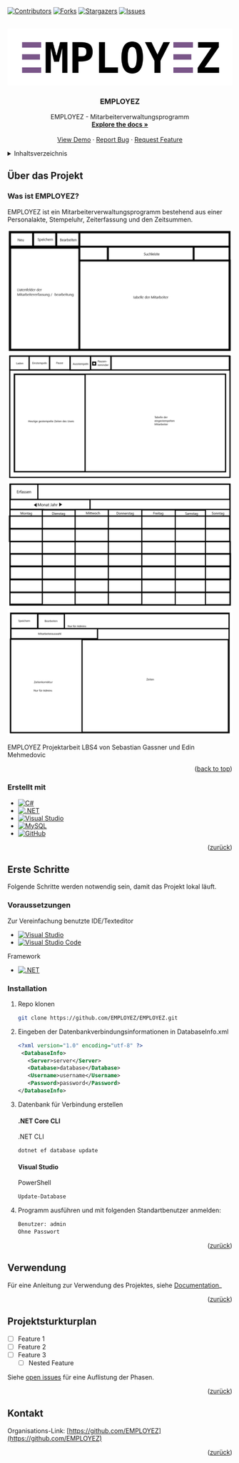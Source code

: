 <!-- PROJECT SHIELDS -->
[![Contributors][contributors-shield]][contributors-url]
[![Forks][forks-shield]][forks-url]
[![Stargazers][stars-shield]][stars-url]
[![Issues][issues-shield]][issues-url]



<!-- PROJECT LOGO -->
<br />
<div align="center">
  <a href="https://github.com/EMPLOYEZ/EMPLOYEZ/">
    <img src="https://raw.githubusercontent.com/EMPLOYEZ/design/main/Logos/Logo.png" alt="Logo" width="512">
  </a>

<h3 align="center">EMPLOYEZ</h3>

  <p align="center">
    EMPLOYEZ - Mitarbeiterverwaltungsprogramm
    <br />
    <a href="https://github.com/EMPLOYEZ/"><strong>Explore the docs »</strong></a>
    <br />
    <br />
    <a href="https://github.com/EMPLOYEZ/EMPLOYEZ/">View Demo</a>
    ·
    <a href="https://github.com/EMPLOYEZ/EMPLOYEZ/issues">Report Bug</a>
    ·
    <a href="https://github.com/EMPLOYEZ/EMPLOYEZ/issues">Request Feature</a>
  </p>
</div>



<!-- TABLE OF CONTENTS -->
<details>
  <summary>Inhaltsverzeichnis</summary>
  <ol>
    <li>
      <a href="#about-the-project">Über das Projekt</a>
      <ul>
        <li><a href="#built-with">Erstellt mit</a></li>
      </ul>
    </li>
    <li>
      <a href="#getting-started">Erste Schritte</a>
      <ul>
        <li><a href="#prerequisites">Voraussetzungen</a></li>
        <li><a href="#installation">Installation</a></li>
      </ul>
    </li>
    <li><a href="#usage">Verwendung</a></li>
    <li><a href="#roadmap">Projektstrukturplan</a></li>
    <li><a href="#contact">Kontakt</a></li>
  </ol>
</details>



<!-- ABOUT THE PROJECT -->
## Über das Projekt
### Was ist EMPLOYEZ?
EMPLOYEZ ist ein Mitarbeiterverwaltungsprogramm bestehend aus einer Personalakte, Stempeluhr, Zeiterfassung und den Zeitsummen.

![Mitarbeitererfassung][product-screenshot1]
![Stempeluhr][product-screenshot2]
![Zeiterfassung][product-screenshot3]
![Zeitsummen][product-screenshot4]

EMPLOYEZ Projektarbeit LBS4 von Sebastian Gassner und Edin Mehmedovic


<p align="right">(<a href="#readme-top">back to top</a>)</p>



### Erstellt mit
* [![C#]][C#-url]
* [![.NET]][.NET-url]
* [![Visual Studio]][Visual Studio-url]
* [![MySQL]][MySQL-url]
* [![GitHub]][GitHub-url]

<p align="right">(<a href="#readme-top">zurück</a>)</p>



<!-- GETTING STARTED -->
## Erste Schritte

Folgende Schritte werden notwendig sein, damit das Projekt lokal läuft.

### Voraussetzungen

Zur Vereinfachung benutzte IDE/Texteditor
* [![Visual Studio]][Visual Studio-url]
* [![Visual Studio Code]][Visual Studio Code-url]


Framework
* [![.NET]][.NET-url]

### Installation

1. Repo klonen
   ```sh
   git clone https://github.com/EMPLOYEZ/EMPLOYEZ.git
   ```
2. Eingeben der Datenbankverbindungsinformationen in DatabaseInfo.xml
   ```xml
   <?xml version="1.0" encoding="utf-8" ?>
    <DatabaseInfo>
	  <Server>server</Server>
	  <Database>database</Database>
	  <Username>username</Username>
	  <Password>password</Password>
   </DatabaseInfo>
   ```
3. Datenbank für Verbindung erstellen
   #### .NET Core CLI
   .NET CLI
   ```sh
   dotnet ef database update
   ```
   #### Visual Studio
   PowerShell
   ```sh
   Update-Database
   ```
4. Programm ausführen  und mit folgenden Standartbenutzer anmelden:
   ```sh
   Benutzer: admin
   Ohne Passwort
   ```

<p align="right">(<a href="#readme-top">zurück</a>)</p>



<!-- USAGE EXAMPLES -->
## Verwendung

Für eine Anleitung zur Verwendung des Projektes, siehe [Documentation](https://example.com)_

<p align="right">(<a href="#readme-top">zurück</a>)</p>



<!-- ROADMAP -->
## Projektsturkturplan

- [ ] Feature 1
- [ ] Feature 2
- [ ] Feature 3
    - [ ] Nested Feature

Siehe [open issues](https://github.com/EMPLOYEZ/EMPLOYEZ/issues) für eine Auflistung der Phasen.

<p align="right">(<a href="#readme-top">zurück</a>)</p>


<!-- CONTACT -->
## Kontakt

Organisations-Link: [https://github.com/EMPLOYEZ](https://github.com/EMPLOYEZ)

<p align="right">(<a href="#readme-top">zurück</a>)</p>


<!-- MARKDOWN LINKS & IMAGES -->
[contributors-shield]: https://img.shields.io/github/contributors/github_username/repo_name.svg?style=for-the-badge
[contributors-url]: https://github.com/github_username/repo_name/graphs/contributors
[forks-shield]: https://img.shields.io/github/forks/github_username/repo_name.svg?style=for-the-badge
[forks-url]: https://github.com/github_username/repo_name/network/members
[stars-shield]: https://img.shields.io/github/stars/github_username/repo_name.svg?style=for-the-badge
[stars-url]: https://github.com/github_username/repo_name/stargazers
[issues-shield]: https://img.shields.io/github/issues/github_username/repo_name.svg?style=for-the-badge
[issues-url]: https://github.com/github_username/repo_name/issues
[product-screenshot1]: https://raw.githubusercontent.com/EMPLOYEZ/design/main/Modullayouts/Mitarbeitererfassung%20-%20Planung.png
[product-screenshot2]: https://raw.githubusercontent.com/EMPLOYEZ/design/main/Modullayouts/Stempeluhr%20-%20Planung.png
[product-screenshot3]: https://raw.githubusercontent.com/EMPLOYEZ/design/main/Modullayouts/Zeiterfassung%20-%20Planung.png
[product-screenshot4]: https://raw.githubusercontent.com/EMPLOYEZ/design/main/Modullayouts/Zeitsummen%20-%20Planung.png
[C#]: https://img.shields.io/badge/c%23-%23239120.svg?style=for-the-badge&logo=c-sharp&logoColor=white
[C#-url]: https://learn.microsoft.com/en-us/dotnet/csharp/
[.NET]: https://img.shields.io/badge/.NET-5C2D91?style=for-the-badge&logo=.net&logoColor=white
[.NET-url]: https://dotnet.microsoft.com/
[Visual Studio]: https://img.shields.io/badge/Visual%20Studio-5C2D91.svg?style=for-the-badge&logo=visual-studio&logoColor=white
[Visual Studio-url]: https://visualstudio.microsoft.com/
[Visual Studio Code]: https://img.shields.io/badge/Visual%20Studio%20Code-0078d7.svg?style=for-the-badge&logo=visual-studio-code&logoColor=white
[Visual Studio Code-url]: https://code.visualstudio.com/
[MySQL]: https://img.shields.io/badge/mysql-%2300f.svg?style=for-the-badge&logo=mysql&logoColor=white
[MySQL-url]: https://www.mysql.com/
[GitHub]: https://img.shields.io/badge/github-%23121011.svg?style=for-the-badge&logo=github&logoColor=white
[GitHub-url]: https://github.com/
